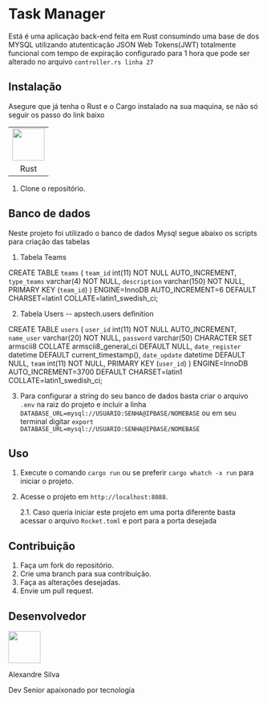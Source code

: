# Task Manager


 Está é uma aplicação back-end feita em Rust consumindo uma base de dos MYSQL utilizando atutenticação JSON Web Tokens(JWT) totalmente funcional com tempo de expiração configurado para 1 hora que pode ser alterado no arquivo `controller.rs linha 27`

## Instalação
Asegure que já tenha o Rust e o Cargo instalado na sua maquina, se não só seguir os passo do link baixo

<table>
<tr>
<td align="center"><a href="https://www.rust-lang.org/pt-BR/learn/get-started" target="_blank" rel="noreferrer noopener" title="Instalar Rust"><img src="https://static-00.iconduck.com/assets.00/file-type-rust-icon-256x256-f81hgcmj.png" width="64" /></td>
</tr>
<tr>
<td align="center">Rust</td>
</tr>
</table>

1. Clone o repositório.

## Banco de dados
Neste projeto foi utilizado o banco de dados Mysql segue abaixo os scripts para criação das tabelas
1. Tabela Teams

CREATE TABLE `teams` (
  `team_id` int(11) NOT NULL AUTO_INCREMENT,
  `type_teams` varchar(4) NOT NULL,
  `description` varchar(150) NOT NULL,
  PRIMARY KEY (`team_id`)
) ENGINE=InnoDB AUTO_INCREMENT=6 DEFAULT CHARSET=latin1 COLLATE=latin1_swedish_ci;

2. Tabela Users
-- apstech.users definition

CREATE TABLE `users` (
  `user_id` int(11) NOT NULL AUTO_INCREMENT,
  `name_user` varchar(20) NOT NULL,
  `password` varchar(50) CHARACTER SET armscii8 COLLATE armscii8_general_ci DEFAULT NULL,
  `date_register` datetime DEFAULT current_timestamp(),
  `date_update` datetime DEFAULT NULL,
  `team` int(11) NOT NULL,
  PRIMARY KEY (`user_id`)
) ENGINE=InnoDB AUTO_INCREMENT=3700 DEFAULT CHARSET=latin1 COLLATE=latin1_swedish_ci;

3. Para configurar a string do seu banco de dados basta criar o arquivo `.env` na raiz do projeto e incluir a linha `DATABASE_URL=mysql://USUARIO:SENHA@IPBASE/NOMEBASE` ou em seu terminal digitar `export DATABASE_URL=mysql://USUARIO:SENHA@IPBASE/NOMEBASE`
   
## Uso

1. Execute o comando `cargo run` ou se preferir `cargo whatch -x run` para iniciar o projeto.
2. Acesse o projeto em `http://localhost:8088`.
   
   2.1. Caso queria iniciar este projeto em uma porta diferente basta acessar o arquivo `Rocket.toml` e port para a porta desejada

## Contribuição

1. Faça um fork do repositório.
2. Crie uma branch para sua contribuição.
3. Faça as alterações desejadas.
4. Envie um pull request.

## Desenvolvedor
<img src="https://media.licdn.com/dms/image/C5603AQHNSiG0I8Fghw/profile-displayphoto-shrink_200_200/0/1612642843448?e=1695254400&v=beta&t=QGy5YlHCJXdc5RZb2HmKXo7WaiXM8v4uqAqhYOH3Fj0" width="64" />

Alexandre Silva

Dev Senior apaixonado por tecnologia
